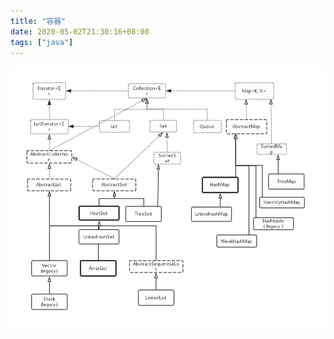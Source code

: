 ```yaml
---
title: "容器"
date: 2020-05-02T21:30:16+08:00
tags: ["java"]
---
```


![picture](../images/containers.png)